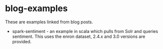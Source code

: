 # blog-examples

These are examples linked from blog posts.

* spark-sentiment - an example in scala which pulls from Solr and queries sentiment. This uses the enron dataset, 2.4.x and 3.0 versions are provided.
